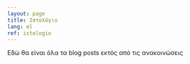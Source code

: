 ```yaml
---
layout: page
title: Ιστολόγιο
lang: el
ref: istologio
---
```


Εδώ θα είναι όλα τα blog posts εκτός από τις ανακοινώσεις